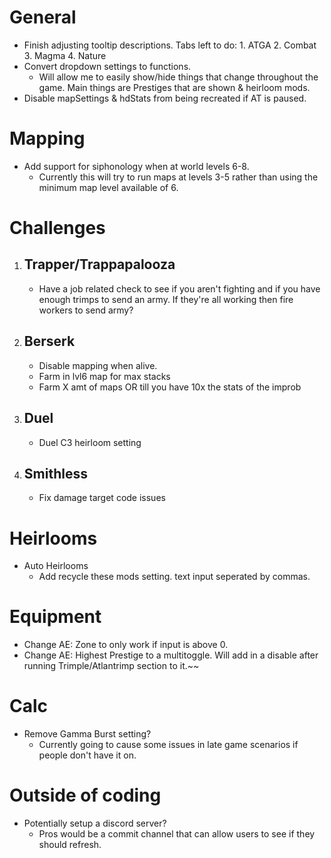 # General
   - Finish adjusting tooltip descriptions. Tabs left to do:
	1. ATGA
	2. Combat
	3. Magma
	4. Nature
   - Convert dropdown settings to functions. 
        - Will allow me to easily show/hide things that change throughout the game. Main things are Prestiges that are shown & heirloom mods.
   - Disable mapSettings & hdStats from being recreated if AT is paused.

# Mapping
   - Add support for siphonology when at world levels 6-8. 
        - Currently this will try to run maps at levels 3-5 rather than using the minimum map level available of 6.

# Challenges
1. ## Trapper/Trappapalooza
   - Have a job related check to see if you aren't fighting and if you have enough trimps to send an army. If they're all working then fire workers to send army?

2. ## Berserk
   - Disable mapping when alive.
   - Farm in lvl6 map for max stacks
   - Farm X amt of maps OR till you have 10x the stats of the improb

3. ## Duel
   - Duel C3 heirloom setting

4. ## Smithless
   - Fix damage target code issues

# Heirlooms
   - Auto Heirlooms
        - Add recycle these mods setting. text input seperated by commas.

# Equipment
   - Change AE: Zone to only work if input is above 0.
   - Change AE: Highest Prestige to a multitoggle. Will add in a disable after running Trimple/Atlantrimp section to it.~~

# Calc
   - Remove Gamma Burst setting?
     - Currently going to cause some issues in late game scenarios if people don't have it on. 
# Outside of coding
   - Potentially setup a discord server? 
        - Pros would be a commit channel that can allow users to see if they should refresh.